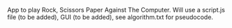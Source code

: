 App to play Rock, Scissors Paper Against The Computer. Will use a script.js file (to be added), GUI (to be added), see algorithm.txt for pseudocode. 